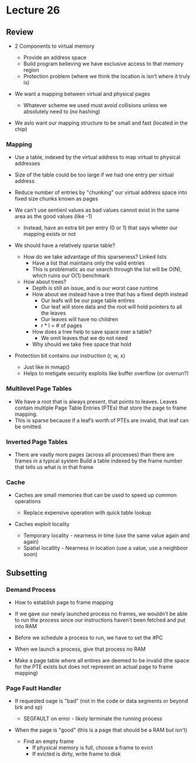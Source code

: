 # Lecture 26

## Review

* 2 Components to virtual memory
  * Provide an address space
  * Build program believing we have exclusive access to that memory region
  * Protection problem (where we think the location is isn't where it truly is)
 
* We want a mapping between virtual and physical pages
  * Whatever scheme we used must avoid collisions unless we absolutely need to (no hashing)
 
* We aslo want our mapping structure to be small and fast (located in the chip)

### Mapping

* Use a table, indexed by the virtual address to map virtual to physical addresses
* Size of the table could be too large if we had one entry per virtual address
* Reduce number of entries by "chunking" our virtual address space into fixed size chunks known as pages

* We can't use sentienl values as bad values cannot exist in the same area as the good values (like -1)
  * Instead, have an extra bit per entry (0 or 1) that says wheter our mapping exists or not
 
* We should have a relatively sparse table?
  * How do we take advantage of this sparseness? Linked lists
    * Have a list that maintains only the valid entries
    * This is problematic as our search through the list will be O(N), which ruins our O(1) benchmark
  * How about trees?
    * Depth is still an issue, and is our worst case runtime
    * How about we instead have a tree that has a fixed depth instead
      * Our leafs will be our page table entires 
      * Our leaf will store data and the root will hold pointers to all the leaves
      * Our leaves will have no children
      * r * l = # of pages
    * How does a tree help to save space over a table?
      * We omit leaves that we do not need
    * Why should we take free space that hold  
 
* Protection bit contains our instruction (r, w, x)
  * Just like in mmap()
  * Helps to metigate security exploits like buffer overflow (or overrun?)
 
### Multilevel Page Tables

* We have a root that is always present, that points to leaves. Leaves contain multiple Page Table Entries (PTEs) that store the page to frame mapping.
* This is sparse because if a leaf’s worth of PTEs are invalid, that leaf can be omitted.

### Inverted Page Tables

* There are vastly more pages (across all processes) than there are frames in a typical system
   Build a table indexed by the frame number that tells us what is in that frame

### Cache

* Caches are small memories that can be used to speed up common operations
  * Replace expensive operation with quick table lookup
 
* Caches exploit locality
  * Temporary locality - nearness in time (use the same value again and again)
  * Spatial locallity - Nearness in location (use a value, use a neighboor soon)
 
## Subsetting

### Demand Process

* How to establish page to frame mapping
* If we gave our newly launched process no frames, we wouldn't be able to run the process since our instructions haven't been fetched and put into RAM
* Before we schedule a process to run, we have to set the #PC

* When we launch a process, give that process no RAM
* Make a page table where all entires are deemed to be invalid (the space for the PTE exists but does not represent an actual page to frame mapping)

### Page Fault Handler

* If requested oage is "bad" (not in the code or data segments or beyond brk and sp)
  * SEGFAULT on error - likely terminate the running process
 
* When the page is "good" (this is a page that should be a RAM but isn't)
  * Find an empty frame
    * If physical memory is full, choose a frame to evict
    * If evicted is dirty, write frame to disk   


